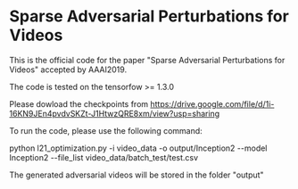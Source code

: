 # Sparse Adversarial Perturbations for Videos
This is the official code for the paper "Sparse Adversarial Perturbations for Videos" accepted by AAAI2019.

The code is tested on the tensorfow >= 1.3.0

Please dowload the checkpoints from https://drive.google.com/file/d/1i-16KN9JEn4pvdvSKZt-J1HtwzQRE8xm/view?usp=sharing

To run the code, please use the following command:

python l21_optimization.py -i video_data -o output/Inception2 --model Inception2 --file_list video_data/batch_test/test.csv

The generated adversarial videos will be stored in the folder "output"

